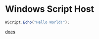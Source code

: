 # Windows Script Host

```typescript
WScript.Echo("Hello World!");
```

[docs](<https://docs.microsoft.com/en-us/previous-versions/9bbdkx3k(v=vs.85)>)
